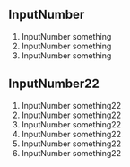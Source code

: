 ## InputNumber
1. InputNumber something
2. InputNumber something
3. InputNumber something

## InputNumber22
1. InputNumber something22
2. InputNumber something22
3. InputNumber something22
4. InputNumber something22
5. InputNumber something22
6. InputNumber something22
